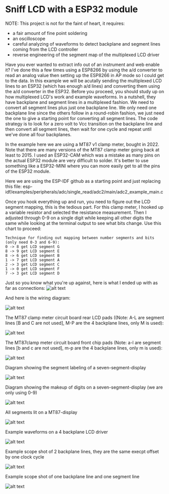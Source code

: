   Sniff LCD with a ESP32 module
==========================================


NOTE: This project is not for the faint of heart, it requires:

- a fair amount of fine point soldering
- an oscilloscope
- careful analyzing of waveforms to detect backplane and segment lines coming from the LCD controller
- reverse engineering of the segment map of the multiplexed LCD driver

Have you ever wanted to extract info out of an instrument and web enable it?  I've done this a few times using a ESP8266 by using the a/d converter to read an analog value then setting up the ESP8266 in AP mode so I could get to the data.  In this example we will be acutally sending the multiplexed LCD lines to an ESP32 (which has enough a/d lines) and converting them using the a/d converter in the ESP32.  Before you proceed, you should study up on how multiplexed LCD's work and example waveforms.  In a nutshell, they have backplane and segment lines in a multiplexed fashion.  We need to convert all segment lines plus just one backplane line.  We only need one backplane line since the others follow in a round-robin fashion, we just need the one to give a starting point for converting all segment lines.  The code strategy is to look for a zero volt to Vcc transition on the backplane line and then convert all segment lines, then wait for one cycle and repeat until we've done all four backplanes.

In the example here we are using a MT87 v1 clamp meter, bought in 2022.  Note that there are many versions of the MT87 clamp meter going back at least to 2015.  I used an ESP32-CAM which was a mistake as many pins on the actual ESP32 module are very difficult to solder.  It's better to use something like a ESP32-MINI where you can more easily get to all the pins of the ESP32 module.

Here we are using the ESP-IDF github as a starting point and just replacing this file:
esp-idf/examples/peripherals/adc/single_read/adc2/main/adc2_example_main.c

Once you hook everything up and run, you need to figure out the LCD segment mapping, this is the tedious part. For this clamp meter, I hooked up a variable resistor and selected the resistance measurement.  Then I adjusted through 0-9 on a single digit while keeping all other digits the same while looking at the terminal output to see what bits change.  Use this chart to proceed:

```
Technique for finding out mapping between number segments and bits (only need 0-3 and 6-9):
0 -> 8 get LCD segment G
8 -> 9 get LCD segment E
8 -> 6 get LCD segment B
1 -> 7 get LCD segment A
2 -> 3 get LCD segment C
1 -> 0 get LCD segment F
7 -> 3 get LCD segment D
```

Just so you know what you're up against, here is what I ended up with as far as connections:
![alt text](https://github.com/rickbronson/Sniff-LCD-with-ESP32/blob/master/docs/hardware/clampmeter-hookup1.png "clampmeter-hookup1")

And here is the wiring diagram:

![alt text](https://github.com/rickbronson/Sniff-LCD-with-ESP32/blob/master/docs/hardware/hookup8.png "hookup8")

The MT87 clamp meter circuit board rear LCD pads ((Note: A-L are segment lines [B and C are not used], M-P are the 4 backplane lines, only M is used):

![alt text](https://github.com/rickbronson/Sniff-LCD-with-ESP32/blob/master/docs/hardware/MT87-board-rear.png "MT87-board-rear")

The MT87clamp meter circuit board front chip pads (Note: a-l are segment lines [b and c are not used], m-p are the 4 backplane lines, only m is used):

![alt text](https://github.com/rickbronson/Sniff-LCD-with-ESP32/blob/master/docs/hardware/MT87-board-front.png "MT87-board-front")

Diagram showing the segment labeling of a seven-segment-display

![alt text](https://github.com/rickbronson/Sniff-LCD-with-ESP32/blob/master/docs/hardware/seven-segment-display.webp "seven-segment-display")

Diagram showing the makeup of digits on a seven-segment-display (we are only using 0-9)

![alt text](https://github.com/rickbronson/Sniff-LCD-with-ESP32/blob/master/docs/hardware/seven-seg-digits.png "seven-seg-digits")

All segments lit on a MT87-display

![alt text](https://github.com/rickbronson/Sniff-LCD-with-ESP32/blob/master/docs/hardware/MT87-display.png "MT87-display")

Example waveforms on a 4 backplane LCD driver

![alt text](https://github.com/rickbronson/Sniff-LCD-with-ESP32/blob/master/docs/hardware/seven-segment-waveforms.png "seven-segment-waveforms")

Example scope shot of 2 backplane lines, they are the same execpt offset by one clock cycle

![alt text](https://github.com/rickbronson/Sniff-LCD-with-ESP32/blob/master/docs/hardware/traces/trace-bp1-bp2.bmp "BP1-BP2")

Example scope shot of one backplane line and one segment line

![alt text](https://github.com/rickbronson/Sniff-LCD-with-ESP32/blob/master/docs/hardware/traces/trace-bp1-seg.bmp "BP1-SEG")

